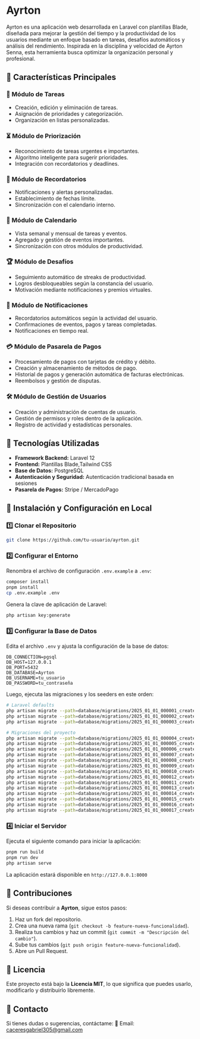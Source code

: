 # Ayrton
Ayrton es una aplicación web desarrollada en Laravel con plantillas Blade, diseñada para mejorar la gestión del tiempo y la productividad de los usuarios mediante un enfoque basado en tareas, desafíos automáticos y análisis del rendimiento. Inspirada en la disciplina y velocidad de Ayrton Senna, esta herramienta busca optimizar la organización personal y profesional.

## 🚀 Características Principales

### 📌 Módulo de Tareas
- Creación, edición y eliminación de tareas.
- Asignación de prioridades y categorización.
- Organización en listas personalizadas.

### ⏳ Módulo de Priorización
- Reconocimiento de tareas urgentes e importantes.
- Algoritmo inteligente para sugerir prioridades.
- Integración con recordatorios y deadlines.

### 🔔 Módulo de Recordatorios
- Notificaciones y alertas personalizadas.
- Establecimiento de fechas límite.
- Sincronización con el calendario interno.

### 📅 Módulo de Calendario
- Vista semanal y mensual de tareas y eventos.
- Agregado y gestión de eventos importantes.
- Sincronización con otros módulos de productividad.

### 🏆 Módulo de Desafíos
- Seguimiento automático de streaks de productividad.
- Logros desbloqueables según la constancia del usuario.
- Motivación mediante notificaciones y premios virtuales.

### 📲 Módulo de Notificaciones
- Recordatorios automáticos según la actividad del usuario.
- Confirmaciones de eventos, pagos y tareas completadas.
- Notificaciones en tiempo real.

### 💳 Módulo de Pasarela de Pagos
- Procesamiento de pagos con tarjetas de crédito y débito.
- Creación y almacenamiento de métodos de pago.
- Historial de pagos y generación automática de facturas electrónicas.
- Reembolsos y gestión de disputas.

### 🛠️ Módulo de Gestión de Usuarios
- Creación y administración de cuentas de usuario.
- Gestión de permisos y roles dentro de la aplicación.
- Registro de actividad y estadísticas personales.

## 🔧 Tecnologías Utilizadas

- **Framework Backend:** Laravel 12
- **Frontend:** Plantillas Blade,Tailwind CSS
- **Base de Datos:** PostgreSQL
- **Autenticación y Seguridad:** Autenticación tradicional basada en sesiones
- **Pasarela de Pagos:** Stripe / MercadoPago

## 📜 Instalación y Configuración en Local

### 1️⃣ Clonar el Repositorio
```bash
git clone https://github.com/tu-usuario/ayrton.git
```

### 2️⃣ Configurar el Entorno
Renombra el archivo de configuración `.env.example` a `.env`:
```bash
composer install
pnpm install
cp .env.example .env
```
Genera la clave de aplicación de Laravel:
```bash
php artisan key:generate
```

### 3️⃣ Configurar la Base de Datos
Edita el archivo `.env` y ajusta la configuración de la base de datos:
```
DB_CONNECTION=pgsql
DB_HOST=127.0.0.1
DB_PORT=5432
DB_DATABASE=Ayrton
DB_USERNAME=tu_usuario
DB_PASSWORD=tu_contraseña
```

Luego, ejecuta las migraciones y los seeders en este orden:
```bash
# Laravel defaults
php artisan migrate --path=database/migrations/2025_01_01_000001_create_cache_table.php
php artisan migrate --path=database/migrations/2025_01_01_000002_create_jobs_table.php
php artisan migrate --path=database/migrations/2025_01_01_000003_create_sessions_table.php

# Migraciones del proyecto
php artisan migrate --path=database/migrations/2025_01_01_000004_create_roles_table.php
php artisan migrate --path=database/migrations/2025_01_01_000005_create_pqrs_table.php
php artisan migrate --path=database/migrations/2025_01_01_000006_create_plans_table.php
php artisan migrate --path=database/migrations/2025_01_01_000007_create_challenges_table.php
php artisan migrate --path=database/migrations/2025_01_01_000008_create_rankings_table.php
php artisan migrate --path=database/migrations/2025_01_01_000009_create_vouchers_table.php
php artisan migrate --path=database/migrations/2025_01_01_000010_create_users_table.php
php artisan migrate --path=database/migrations/2025_01_01_000012_create_payments_table.php
php artisan migrate --path=database/migrations/2025_01_01_000011_create_tasks_table.php
php artisan migrate --path=database/migrations/2025_01_01_000013_create_user_pqr_table.php
php artisan migrate --path=database/migrations/2025_01_01_000014_create_user_task_table.php
php artisan migrate --path=database/migrations/2025_01_01_000015_create_payment_user_table.php
php artisan migrate --path=database/migrations/2025_01_01_000016_create_challenge_task_table.php
php artisan migrate --path=database/migrations/2025_01_01_000017_create_challenge_ranking_table.php

```

### 4️⃣ Iniciar el Servidor
Ejecuta el siguiente comando para iniciar la aplicación:
```bash
pnpm run build
pnpm run dev
php artisan serve
```
La aplicación estará disponible en `http://127.0.0.1:8000`

## 🤝 Contribuciones

Si deseas contribuir a **Ayrton**, sigue estos pasos:
1. Haz un fork del repositorio.
2. Crea una nueva rama (`git checkout -b feature-nueva-funcionalidad`).
3. Realiza tus cambios y haz un commit (`git commit -m "Descripción del cambio"`).
4. Sube tus cambios (`git push origin feature-nueva-funcionalidad`).
5. Abre un Pull Request.

## 🏅 Licencia

Este proyecto está bajo la **Licencia MIT**, lo que significa que puedes usarlo, modificarlo y distribuirlo libremente.

## 📩 Contacto

Si tienes dudas o sugerencias, contáctame:
📧 Email: caceresgabriel305@gmail.com
